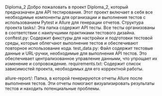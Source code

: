 Diploma_2
Добро пожаловать в проект Diploma_2, который предназначен для API тестирования. Этот проект включает в себя все необходимые компоненты для организации и выполнения тестов с использованием Pytest и Allure для генерации отчетов.
Структура проекта
tasks/: Эта папка содержит API тесты. Все тесты организованы в соответствии с наилучшими практиками тестового дизайна.
conftest.py: Содержит фикстуры для настройки и подготовки тестовой среды, которые облегчают выполнение тестов и обеспечивают повторное использование кода.
test_data.py: Файл содержит тестовые данные и URL-ручки, необходимые для выполнения API тестов. Это обеспечивает централизованное управление данными, что упрощает их изменение и сопровождение.
requirements.txt: Содержит список зависимостей проекта, необходимых для его корректной работы.

allure-report/: Папка, в которой генерируются отчеты Allure после выполнения тестов. Эти отчеты помогают визуализировать результаты тестов и находить потенциальные проблемы.